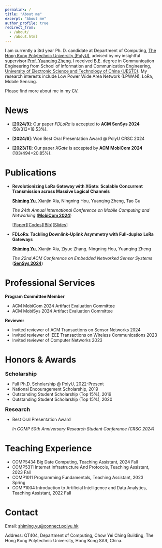 ```yaml
---
permalink: /
title: "About me"
excerpt: "About me"
author_profile: true
redirect_from: 
  - /about/
  - /about.html
---
```

I am currently a 3rd year Ph. D. candidate at Department of Computing, [The Hong Kong Polytechnic University (PolyU)](https://www.polyu.edu.hk/), advised by my insightful supervisor [Prof. Yuanqing Zheng](https://www4.comp.polyu.edu.hk/~csyqzheng/). I received B.E. degree in Communication Engineering from School of Information and Communication Engineering, [University of Electronic Science and Technology of China (UESTC)](https://en.uestc.edu.cn/). My research interests include Low Power Wide Area Network (LPWAN), LoRa, Mobile Sensing.

Please find more about me in my [CV](files/cv_14.pdf).

News
======
* **[2024/9]**: Our paper *FDLoRa* is accepted to **ACM SenSys 2024** (58/313=18.53%).

* **[2024/6]**: Won Best Oral Presentation Award @ PolyU CRSC 2024

* **[2023/11]**: Our paper *XGate* is accepted by **ACM MobiCom 2024** (103/494=20.85%).

Publications
======
* **Revolutionizing LoRa Gateway with XGate: Scalable Concurrent Transmission across Massive Logical Channels**

  **<u>Shiming Yu</u>**, Xianjin Xia, Ningning Hou, Yuanqing Zheng, Tao Gu

  *The 24th Annual International Conference on Mobile Computing and Networking* ([**MobiCom 2024**](https://www.sigmobile.org/mobicom/2024/))

  [[Paper](files/3636534.3649375.pdf)][[Codes](https://github.com/xiaoming124/XGate)][[Bib](files/acm_3636534.3649375.bib)][[Slides](files/XGate_MobiCom24_v2.key)]

* **FDLoRa: Tackling Downlink-Uplink Asymmetry with Full-duplex LoRa Gateways**

  **<u>Shiming Yu</u>**, Xianjin Xia, Ziyue Zhang, Ningning Hou, Yuanqing Zheng

  *The 22nd ACM Conference on Embedded Networked Sensor Systems* ([**SenSys 2024**](https://sensys.acm.org/2024/))

Professional Services
======
**Program Committee Member**
* ACM MobiCom 2024 Artifact Evaluation Committee
* ACM MobiSys 2024 Artifact Evaluation Committee

**Reviewer**
* Invited reviewer of ACM Transactions on Sensor Networks 2024
* Invited reviewer of IEEE Transactions on Wireless Communications 2023
* Invited reviewer of Computer Networks 2023

Honors & Awards
======
**<font size=4>Scholarship</font>**
* Full Ph.D. Scholarship @ PolyU, 2022-Present
* National Encouragement Scholarship, 2019
* Outstanding Student Scholarship (Top 15%), 2019
* Outstanding Student Scholarship (Top 15%), 2020

**<font size=4>Research</font>**
* Best Oral Presentation Award

  *In COMP 50th Anniversary Research Student Conference (CRSC 2024)*

Teaching Experience
======
* COMP5434 Big Date Computing, Teaching Assistant, 2024 Fall
* COMP5311 Internet Infrastructure And Protocols, Teaching Assistant, 2023 Fall
* COMP1011 Programming Fundamentals, Teaching Assistant, 2023 Spring
* COMP1004 Introduction to Artificial Intelligence and Data Analytics, Teaching Assistant, 2022 Fall

Contact
======
Email: shiming.yu@connect.polyu.hk

Address: QT404, Department of Computing, Chow Yei Ching Building, The Hong Kong Polytechnic University, Hong Kong SAR, China.
